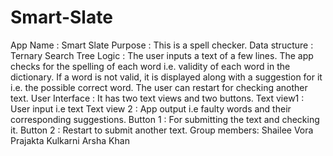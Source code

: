 # Smart-Slate
App Name : Smart Slate
Purpose : This is a spell checker.
Data structure : Ternary Search Tree
Logic : The user inputs a text of a few lines. 
The app checks for the spelling of each word i.e. validity of each word in the dictionary.
 If a word is not valid, it is displayed along with a suggestion for it i.e. the possible correct word.
 The user can restart for checking another text.
User Interface  : It has two text views and two buttons. 
Text view1 : User input i.e text
Text view 2 : App output i.e faulty words and their corresponding suggestions.
Button 1 : For submitting the text and checking it.
Button 2 : Restart to submit another text.
Group members: 
Shailee Vora
Prajakta Kulkarni
Arsha Khan
